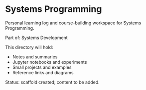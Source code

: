 # Systems Programming

Personal learning log and course-building workspace for Systems Programming.

Part of: Systems Development

This directory will hold:
- Notes and summaries
- Jupyter notebooks and experiments
- Small projects and examples
- Reference links and diagrams

Status: scaffold created; content to be added.
